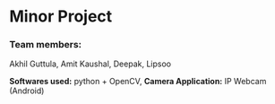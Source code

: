 # Minor Project

### Team members:
Akhil Guttula,
Amit Kaushal,
Deepak,
Lipsoo

**Softwares used:** python + OpenCV,
**Camera Application:** IP Webcam (Android)
